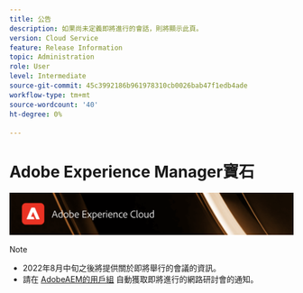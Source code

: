 ```yaml
---
title: 公告
description: 如果尚未定義即將進行的會話，則將顯示此頁。
version: Cloud Service
feature: Release Information
topic: Administration
role: User
level: Intermediate
source-git-commit: 45c3992186b961978310cb0026bab47f1edb4ade
workflow-type: tm+mt
source-wordcount: '40'
ht-degree: 0%

---
```


# Adobe Experience Manager寶石

![](/help/assets/ADX_Gems.png)

>[!NOTE]
>
>* 2022年8月中旬之後將提供關於即將舉行的會議的資訊。
>* 請在 [AdobeAEM的用戶組](https://aem-augs.adobe.com/) 自動獲取即將進行的網路研討會的通知。